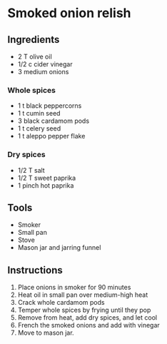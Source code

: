 Smoked onion relish
===================

Ingredients
-----------

* 2 T olive oil
* 1/2 c cider vinegar
* 3 medium onions

### Whole spices

* 1 t black peppercorns
* 1 t cumin seed
* 3 black cardamom pods
* 1 t celery seed
* 1 t aleppo pepper flake

### Dry spices

* 1/2 T salt
* 1/2 T sweet paprika
* 1 pinch hot paprika


Tools
-----

* Smoker
* Small pan
* Stove
* Mason jar and jarring funnel

Instructions
------------

1. Place onions in smoker for 90 minutes
3. Heat oil in small pan over medium-high heat
4. Crack whole cardamom pods
5. Temper whole spices by frying until they pop
6. Remove from heat, add dry spices, and let cool
7. French the smoked onions and add with vinegar
8. Move to mason jar.
